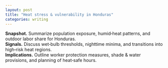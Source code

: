 ```yaml
---
layout: post
title: "Heat stress & vulnerability in Honduras"
categories: writing
---
```


<!-- what changed & why: First draft of country heat vulnerability post; add more details and figures when available -->

**Snapshot.** Summarize population exposure, humid‑heat patterns, and outdoor labor share for Honduras.  
**Signals.** Discuss wet‑bulb thresholds, nighttime minima, and transitions into high‑risk heat regions.  
**Implications.** Outline worker protection measures, shade & water provisions, and planning of heat‑safe hours.
